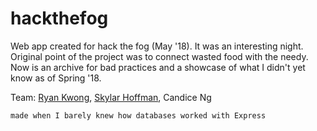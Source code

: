 # hackthefog

Web app created for hack the fog (May '18). It was an interesting night.     
Original point of the project was to connect wasted food with the needy. Now is an archive for bad practices and a showcase of what I didn't yet know as of Spring '18.

Team: [Ryan Kwong](https://github.com/someguy13), [Skylar Hoffman](https://github.com/sky121), Candice Ng

`made when I barely knew how databases worked with Express`
